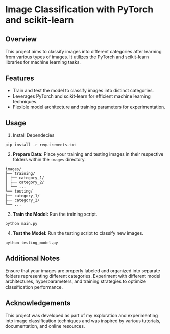 # Image Classification with PyTorch and scikit-learn

## Overview
This project aims to classify images into different categories after learning from various types of images. It utilizes the PyTorch and scikit-learn libraries for machine learning tasks.

## Features
- Train and test the model to classify images into distinct categories.
- Leverages PyTorch and scikit-learn for efficient machine learning techniques.
- Flexible model architecture and training parameters for experimentation.

## Usage
1. Install Dependecies
```
pip install -r requirements.txt
```

2. **Prepare Data:**
  Place your training and testing images in their respective folders within the `images` directory.
```
images/
├── training/
│ ├── category_1/
│ ├── category_2/
│ └── ...
└── testing/
├── category_1/
├── category_2/
└── ...
```
3. **Train the Model:**
   Run the training script.
```bash
python main.py
```

4. **Test the Model:**
Run the testing script to classify new images.
```bash
python testing_model.py
```

## Additional Notes
Ensure that your images are properly labeled and organized into separate folders representing different categories.
Experiment with different model architectures, hyperparameters, and training strategies to optimize classification performance.

## Acknowledgements
This project was developed as part of my exploration and experimenting into image classification techniques and was inspired by various tutorials, documentation, and online resources.
